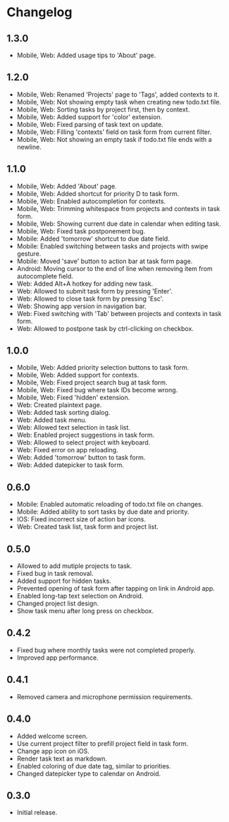 # Changelog

## 1.3.0

- Mobile, Web: Added usage tips to 'About' page.

## 1.2.0

- Mobile, Web: Renamed 'Projects' page to 'Tags', added contexts to it.
- Mobile, Web: Not showing empty task when creating new todo.txt file.
- Mobile, Web: Sorting tasks by project first, then by context.
- Mobile, Web: Added support for 'color' extension.
- Mobile, Web: Fixed parsing of task text on update.
- Mobile, Web: Filling 'contexts' field on task form from current filter.
- Mobile, Web: Not showing an empty task if todo.txt file ends with a newline.

## 1.1.0

- Mobile, Web: Added 'About' page.
- Mobile, Web: Added shortcut for priority D to task form.
- Mobile, Web: Enabled autocompletion for contexts.
- Mobile, Web: Trimming whitespace from projects and contexts in task form.
- Mobile, Web: Showing current due date in calendar when editing task.
- Mobile, Web: Fixed task postponement bug.
- Mobile: Added 'tomorrow' shortcut to due date field.
- Mobile: Enabled switching between tasks and projects with swipe gesture.
- Mobile: Moved 'save' button to action bar at task form page.
- Android: Moving cursor to the end of line when removing item from autocomplete field.
- Web: Added Alt+A hotkey for adding new task.
- Web: Allowed to submit task form by pressing 'Enter'.
- Web: Allowed to close task form by pressing 'Esc'.
- Web: Showing app version in navigation bar.
- Web: Fixed switching with 'Tab' between projects and contexts in task form.
- Web: Allowed to postpone task by ctrl-clicking on checkbox.

## 1.0.0

- Mobile, Web: Added priority selection buttons to task form.
- Mobile, Web: Added support for contexts.
- Mobile, Web: Fixed project search bug at task form.
- Mobile, Web: Fixed bug where task IDs become wrong.
- Mobile, Web: Fixed 'hidden' extension.
- Web: Created plaintext page.
- Web: Added task sorting dialog.
- Web: Added task menu.
- Web: Allowed text selection in task list.
- Web: Enabled project suggestions in task form.
- Web: Allowed to select project with keyboard.
- Web: Fixed error on app reloading.
- Web: Added 'tomorrow' button to task form.
- Web: Added datepicker to task form.

## 0.6.0

- Mobile: Enabled automatic reloading of todo.txt file on changes.
- Mobile: Added ability to sort tasks by due date and priority.
- IOS: Fixed incorrect size of action bar icons.
- Web: Created task list, task form and project list.

## 0.5.0

- Allowed to add mutiple projects to task.
- Fixed bug in task removal.
- Added support for hidden tasks.
- Prevented opening of task form after tapping on link in Android app.
- Enabled long-tap text selection on Android.
- Changed project list design.
- Show task menu after long press on checkbox.

## 0.4.2

- Fixed bug where monthly tasks were not completed properly.
- Improved app performance.

## 0.4.1

- Removed camera and microphone permission requirements.

## 0.4.0

- Added welcome screen.
- Use current project filter to prefill project field in task form.
- Change app icon on iOS.
- Render task text as markdown.
- Enabled coloring of due date tag, similar to priorities.
- Changed datepicker type to calendar on Android.

## 0.3.0

- Initial release.
